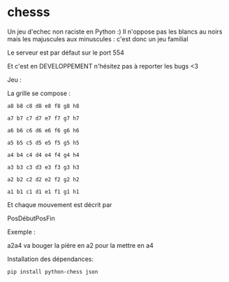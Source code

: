 # chesss

Un jeu d'echec non raciste en Python :)
Il n'oppose pas les blancs au noirs mais les majuscules aux minuscules : c'est donc un jeu familial

Le serveur est par défaut sur le port 554

Et c'est en DEVELOPPEMENT n'hésitez pas à reporter les bugs <3

Jeu :

La grille se compose : 

`a8 b8 c8 d8 e8 f8 g8 h8` 

`a7 b7 c7 d7 e7 f7 g7 h7`

`a6 b6 c6 d6 e6 f6 g6 h6`

`a5 b5 c5 d5 e5 f5 g5 h5`

`a4 b4 c4 d4 e4 f4 g4 h4`

`a3 b3 c3 d3 e3 f3 g3 h3`

`a2 b2 c2 d2 e2 f2 g2 h2`

`a1 b1 c1 d1 e1 f1 g1 h1`

Et chaque mouvement est décrit par

PosDébutPosFin

Exemple : 

a2a4 va bouger la pière en a2 pour la mettre en a4

Installation des dépendances: 

`pip install python-chess json`

